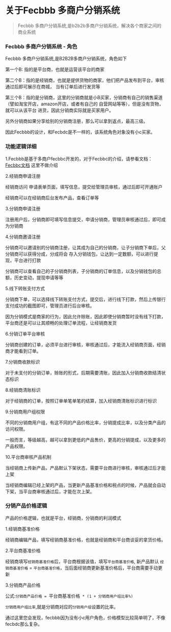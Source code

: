 关于Fecbbb 多商户分销系统
===============

> Fecbbb 多商户分销系统,是b2b2b多商户分销系统，解决各个商家之间的商业系统

### Fecbbb 多商户分销系统 - 角色

Fecbbb 多商户分销系统,是B2B2B多商户分销系统，角色如下


第一个B: 指的是平台商，也就是运营该平台的商家

第二个B：指的是经销商，也就是提供货物的商家，他们把产品发布到平台，审核通过后即可展示在商城，
当有订单后进行发货等

第三个B：指的是分销商，这里的分销商就是小B买家，分销商有自己的销售渠道（譬如淘宝开店，amazon开店，或者有自己的
自营网站等等），但是没有货物，就可以从该平台
进货，因此分销商实际就是买家用户。

另外分销商如果分享给别的分销商注册，那么可以拿到返点，最高三级。

因此Fecbbb的设计，和Fecbdc是不一样的，该系统角色对象没有小c买家。


### 功能逻辑详细


1.Fecbbb是基于多商户fecbbc开发的，对于Fecbbc的介绍，请参看文档： [Fecbbc文档](http://www.fecmall.com/doc/fecmall-guide/instructions/cn-1.0/guide-README.html)
这里不做介绍

2.经销商申请注册

经销商访问  申请表单页面，填写信息，提交给管理员审核，通过后即可开通账户

经销商可以在经销商后台发布产品，查看订单等


3.分销商申请注册

注册用户后，分销商即可填写信息提交，申请分销商，管理员审核通过后，即可成为分销商

4.分销商邀请注册


分销商可以邀请别的分销商注册，让其成为自己的分销商，让子分销商下单后，父分销商可以获得分成，分成将会
存入分销钱包，让达到一定数额，可以进行提现，平台进行打款

分销商可以查看自己的子分销商列表，子分销商的订单信息，以及分销钱包的总额，历史变动，提现申请等等


5.线下转账支付方式

分销商下单，可以选择线下转账支付方式，提交后，进行线下打款，然后上传银行支付成功的截图即可，管理员进行后台审核。

因为分销模式是商家的行为，因此允许赊账，因此即使分销商暂时没有线下打款，
平台商还是可以让其顺畅的处理订单流程，让经销商发货


6.分销订单平台审核

分销商创建的订单，必须平台进行审核，审核通过后，才能流入经销商页面，经销商才能看到订单。


7.分销商收款标识

对于未支付的分销订单，赊账的形式，后期需要清账，因此加入分销商收款结清状态标识


8.经销商清账标识

对于经销商的订单，按照订单单笔单笔的结算，加入经销商清账标识进行标识

9.分销商用户组权限


不同的分销商用户组，有这不同的产品价格比率，分销提成比率，以及分类产品的访问权限。

一般而言，等级越高，越可以拿到更低的产品售价，更高的分销提成，以及更多的产品权限。

10.平台商审核产品机制

当经销商上传新产品，产品默认下架状态，需要平台商进行审核，审核通过后才能上架

当经销商编辑已经上架的产品，当更新产品基准价格和税点的时候，产品就会自动下架，当平台商审核通过后，才能在次上架。


### 分销产品价格逻辑


产品的价格逻辑，也就是平台，经销商，分销商的利润模式

1.经销商基准价格

经销商编辑产品，填写经销商基准价格，也就是经销商和平台商谈妥的拿货价格。

2.平台商基准价格

经销商填写`经销商基准价格`后，平台商根据该值，填写`平台商基准价格`, 新产品默认 
`经销商基准价格` = `平台商基准价格`，当后面经销商更新基准价格后，平台商需要手动更新

3.分销商产品价格


公式:`分销商产品价格 = `平台商基准价格` * (1 + 分销商用户组比率%)`

`分销商用户组比率`,就是分销商对应的`分销用户组`设置的比率。

通过这里您会发现，fecbbb因为没有小c用户角色，价格模型比较简单明了，不像fecbdc那么复杂。































































